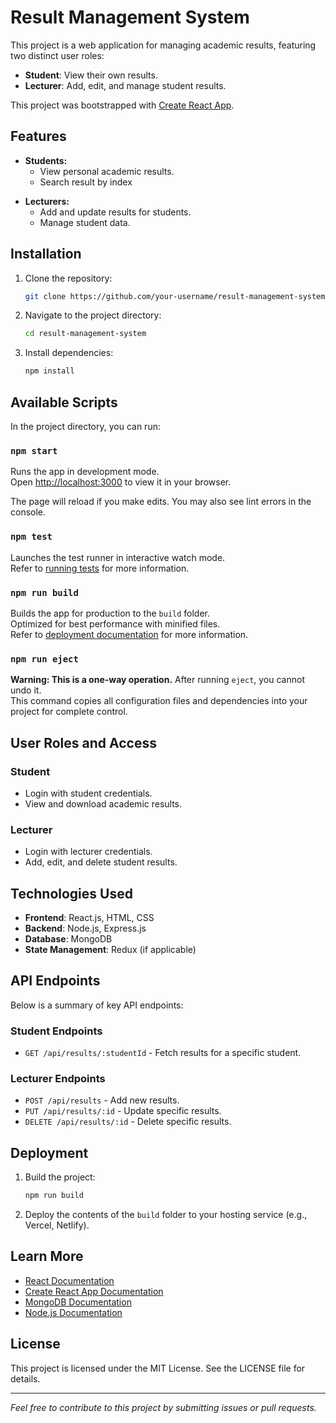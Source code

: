 # Result Management System

This project is a web application for managing academic results, featuring two distinct user roles:
- **Student**: View their own results.
- **Lecturer**: Add, edit, and manage student results.

This project was bootstrapped with [Create React App](https://github.com/facebook/create-react-app).

## Features
- **Students:**
  - View personal academic results.
  - Search result by index
    
 <!-- - Download results in PDF format. -->
    
- **Lecturers:**
  - Add and update results for students.
  - Manage student data.

## Installation

1. Clone the repository:
   ```bash
   git clone https://github.com/your-username/result-management-system.git
   ```

2. Navigate to the project directory:
   ```bash
   cd result-management-system
   ```

3. Install dependencies:
   ```bash
   npm install
   ```

## Available Scripts

In the project directory, you can run:

### `npm start`

Runs the app in development mode.  
Open [http://localhost:3000](http://localhost:3000) to view it in your browser.

The page will reload if you make edits. You may also see lint errors in the console.

### `npm test`

Launches the test runner in interactive watch mode.  
Refer to [running tests](https://facebook.github.io/create-react-app/docs/running-tests) for more information.

### `npm run build`

Builds the app for production to the `build` folder.  
Optimized for best performance with minified files.  
Refer to [deployment documentation](https://facebook.github.io/create-react-app/docs/deployment) for more information.

### `npm run eject`

**Warning: This is a one-way operation.** After running `eject`, you cannot undo it.  
This command copies all configuration files and dependencies into your project for complete control.

## User Roles and Access

### Student
- Login with student credentials.
- View and download academic results.

### Lecturer
- Login with lecturer credentials.
- Add, edit, and delete student results.

## Technologies Used
- **Frontend**: React.js, HTML, CSS
- **Backend**: Node.js, Express.js
- **Database**: MongoDB
- **State Management**: Redux (if applicable)

## API Endpoints
Below is a summary of key API endpoints:

### Student Endpoints
- `GET /api/results/:studentId` - Fetch results for a specific student.

### Lecturer Endpoints
- `POST /api/results` - Add new results.
- `PUT /api/results/:id` - Update specific results.
- `DELETE /api/results/:id` - Delete specific results.

## Deployment

1. Build the project:
   ```bash
   npm run build
   ```

2. Deploy the contents of the `build` folder to your hosting service (e.g., Vercel, Netlify).

## Learn More

- [React Documentation](https://reactjs.org/)
- [Create React App Documentation](https://facebook.github.io/create-react-app/docs/getting-started)
- [MongoDB Documentation](https://www.mongodb.com/docs/)
- [Node.js Documentation](https://nodejs.org/en/docs/)

## License
This project is licensed under the MIT License. See the LICENSE file for details.

---

*Feel free to contribute to this project by submitting issues or pull requests.*
